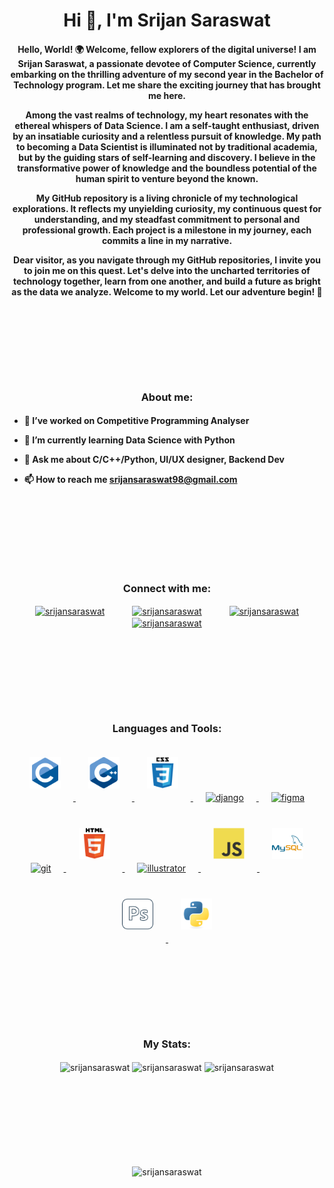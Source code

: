 <!-- **Hey👋🏻**

![Visitor](https://visitor-badge.laobi.icu/badge?page_id=SrijanSaraswat_README.md)

![Overall Stats](https://github-readme-stats.vercel.app/api?username=SrijanSaraswat&count_private=true&show_icons=true&hide=contribs&theme=radical)

![Top Langs](https://github-readme-stats.vercel.app/api/top-langs/?username=SrijanSaraswat&layout=compact)

<a href="mailto:YourEmail@gmail.com">![YourEmail@gmail.com](https://img.shields.io/badge/Gmail-D14836?style=for-the-badge&logo=gmail&logoColor=white)</a><a href="<LinkedInURL>">![LinkedIn](https://img.shields.io/badge/LinkedIn-0077B5?style=for-the-badge&logo=linkedin&logoColor=white)</a> -->

<h1 align="center">Hi 👋, I'm Srijan Saraswat</h1>
<h4 align="center">Hello, World! 🌍 Welcome, fellow explorers of the digital universe! I am Srijan Saraswat, a passionate devotee of Computer Science, currently embarking on the thrilling adventure of my second year in the Bachelor of Technology program. Let me share the exciting journey that has brought me here.



Among the vast realms of technology, my heart resonates with the ethereal whispers of Data Science. I am a self-taught enthusiast, driven by an insatiable curiosity and a relentless pursuit of knowledge. My path to becoming a Data Scientist is illuminated not by traditional academia, but by the guiding stars of self-learning and discovery. I believe in the transformative power of knowledge and the boundless potential of the human spirit to venture beyond the known.


My GitHub repository is a living chronicle of my technological explorations. It reflects my unyielding curiosity, my continuous quest for understanding, and my steadfast commitment to personal and professional growth. Each project is a milestone in my journey, each commits a line in my narrative.


Dear visitor, as you navigate through my GitHub repositories, I invite you to join me on this quest. Let's delve into the uncharted territories of technology together, learn from one another, and build a future as bright as the data we analyze. Welcome to my world. Let our adventure begin! 🚀


##

<h3 align="center" style="margin-top: 150px">About me:</h3>

<h4>

- 🔭 I’ve worked on **Competitive Programming Analyser**

- 🌱 I’m currently learning **Data Science with Python**

- 💬 Ask me about **C/C++/Python, UI/UX designer,  Backend Dev**

- 📫 How to reach me **srijansaraswat98@gmail.com**

##

<h3 align="center" style="margin-top: 150px">Connect with me:</h3>
<p align="center">
<a href="https://www.hackerrank.com/h221030377" style="padding: 20px" target="blank"><img align="center" src="https://raw.githubusercontent.com/rahuldkjain/github-profile-readme-generator/master/src/images/icons/Social/hackerrank.svg" alt="srijansaraswat" height="40" width="50" /></a>
<a href="https://www.leetcode.com/u/Srijan_/" style="padding: 20px" target="blank"><img align="center" src="https://raw.githubusercontent.com/rahuldkjain/github-profile-readme-generator/master/src/images/icons/Social/leet-code.svg" alt="srijansaraswat" height="40" width="50" /></a>
<a href="https://www.linkedin.com/in/srijan-saraswat" style="padding: 20px" target="blank"><img align="center" src="https://raw.githubusercontent.com/rahuldkjain/github-profile-readme-generator/master/src/images/icons/Social/linked-in-alt.svg" alt="srijansaraswat" height="40" width="50" /></a>
<a href="https://instagram.com/_.srijan_saraswat._" style="padding: 20px" target="blank"><img align="center" src="https://raw.githubusercontent.com/rahuldkjain/github-profile-readme-generator/master/src/images/icons/Social/instagram.svg" alt="srijansaraswat" height="40" width="50" /></a>
</p>


##

<h3 align="center"  style="margin-top: 150px">Languages and Tools:</h3>
<p align="center"> 
<a href="https://www.cprogramming.com/" target="_blank" rel="noreferrer"> 
  <img style="padding: 20px" src="https://raw.githubusercontent.com/devicons/devicon/master/icons/c/c-original.svg" alt="c" height="50" width="50"/> 
</a> 
<a href="https://www.w3schools.com/cpp/" target="_blank" rel="noreferrer"> 
  <img style="padding: 20px" src="https://raw.githubusercontent.com/devicons/devicon/master/icons/cplusplus/cplusplus-original.svg" alt="cplusplus" height="50" width="50"/> 
</a> 
<a href="https://www.w3schools.com/css/" target="_blank" rel="noreferrer"> 
  <img style="padding: 20px" src="https://raw.githubusercontent.com/devicons/devicon/master/icons/css3/css3-original-wordmark.svg" alt="css3" height="50" width="50"/> 
</a> 
<a href="https://www.djangoproject.com/" target="_blank" rel="noreferrer"> 
  <img style="padding: 20px" src="https://cdn.worldvectorlogo.com/logos/django.svg" alt="django" height="50" width="50"/> 
</a> 
<a href="https://www.figma.com/" target="_blank" rel="noreferrer"> 
  <img style="padding: 20px" src="https://www.vectorlogo.zone/logos/figma/figma-icon.svg" alt="figma" height="50" width="50"/> 
</a> 
<a href="https://git-scm.com/" target="_blank" rel="noreferrer"> 
  <img style="padding: 20px" src="https://www.vectorlogo.zone/logos/git-scm/git-scm-icon.svg" alt="git" height="50" width="50"/> 
</a> 
<a href="https://www.w3.org/html/" target="_blank" rel="noreferrer"> 
  <img style="padding: 20px" src="https://raw.githubusercontent.com/devicons/devicon/master/icons/html5/html5-original-wordmark.svg" alt="html5" height="50" width="50"/> 
</a> 
<a href="https://www.adobe.com/in/products/illustrator.html" target="_blank" rel="noreferrer"> 
  <img style="padding: 20px" src="https://www.vectorlogo.zone/logos/adobe_illustrator/adobe_illustrator-icon.svg" alt="illustrator" height="50" width="50"/> 
</a> 
<a href="https://developer.mozilla.org/en-US/docs/Web/JavaScript" target="_blank" rel="noreferrer"> 
  <img style="padding: 20px" src="https://raw.githubusercontent.com/devicons/devicon/master/icons/javascript/javascript-original.svg" alt="javascript" height="50" width="50"/> 
</a> 
<a href="https://www.mysql.com/" target="_blank" rel="noreferrer"> 
  <img style="padding: 20px" src="https://raw.githubusercontent.com/devicons/devicon/master/icons/mysql/mysql-original-wordmark.svg" alt="mysql" height="50" width="50"/> 
</a> 
<a href="https://www.photoshop.com/en" target="_blank" rel="noreferrer"> 
  <img style="padding: 20px" src="https://raw.githubusercontent.com/devicons/devicon/master/icons/photoshop/photoshop-line.svg" alt="photoshop" height="50" width="50"/> 
</a> 
<a href="https://www.python.org" target="_blank" rel="noreferrer"> 
  <img style="padding: 20px" src="https://raw.githubusercontent.com/devicons/devicon/master/icons/python/python-original.svg" alt="python" height="50" width="50"/> 
</a> 
</p>

##
<h3 align="center" style="margin-top: 150px">My Stats:</h3>

<p align="center">
<span>
<img align="center" src="https://github-readme-stats.vercel.app/api/top-langs?username=srijansaraswat&show_icons=true&locale=en&layout=compact&theme=radical" alt="srijansaraswat" />
<img align="center" src="https://github-readme-stats.vercel.app/api?username=srijansaraswat&show_icons=true&locale=en&theme=radical" alt="srijansaraswat" />
<img align="center" src="https://github-readme-streak-stats.herokuapp.com/?user=srijansaraswat&theme=radical" alt="srijansaraswat" /></span></p>

##

<p align="center" style="margin-top: 150px"> <img src="https://komarev.com/ghpvc/?username=srijansaraswat&label=Profile%20visits&color=blueviolet&style=for-the-badge" height="70" alt="srijansaraswat" /> </p>
